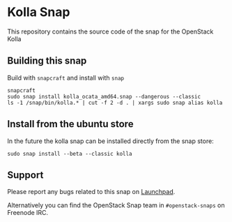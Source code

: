 # Kolla Snap

This repository contains the source code of the snap for the OpenStack Kolla

## Building this snap

Build with `snapcraft` and install with `snap`

    snapcraft
    sudo snap install kolla_ocata_amd64.snap --dangerous --classic
    ls -1 /snap/bin/kolla.* | cut -f 2 -d . | xargs sudo snap alias kolla

## Install from the ubuntu store

In the future the kolla snap can be installed directly from the snap store:

    sudo snap install --beta --classic kolla

## Support

Please report any bugs related to this snap on
[Launchpad](https://bugs.launchpad.net/snap-kolla/+filebug).

Alternatively you can find the OpenStack Snap team in `#openstack-snaps`
on Freenode IRC.
